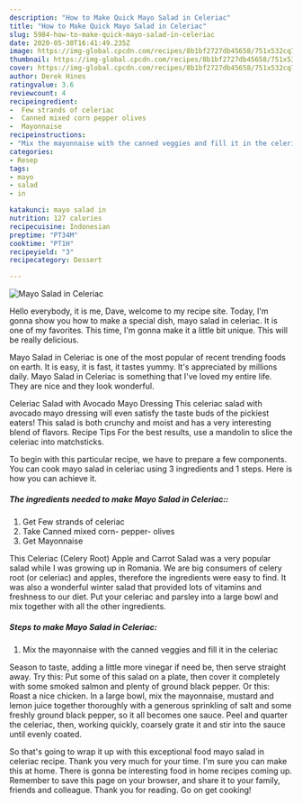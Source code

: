 ```yaml
---
description: "How to Make Quick Mayo Salad in Celeriac"
title: "How to Make Quick Mayo Salad in Celeriac"
slug: 5984-how-to-make-quick-mayo-salad-in-celeriac
date: 2020-05-30T16:41:49.235Z
image: https://img-global.cpcdn.com/recipes/8b1bf2727db45658/751x532cq70/mayo-salad-in-celeriac-recipe-main-photo.jpg
thumbnail: https://img-global.cpcdn.com/recipes/8b1bf2727db45658/751x532cq70/mayo-salad-in-celeriac-recipe-main-photo.jpg
cover: https://img-global.cpcdn.com/recipes/8b1bf2727db45658/751x532cq70/mayo-salad-in-celeriac-recipe-main-photo.jpg
author: Derek Hines
ratingvalue: 3.6
reviewcount: 4
recipeingredient:
-  Few strands of celeriac
-  Canned mixed corn pepper olives
-  Mayonnaise
recipeinstructions:
- "Mix the mayonnaise with the canned veggies and fill it in the celeriac"
categories:
- Resep
tags:
- mayo
- salad
- in

katakunci: mayo salad in
nutrition: 127 calories
recipecuisine: Indonesian
preptime: "PT34M"
cooktime: "PT1H"
recipeyield: "3"
recipecategory: Dessert

---
```



![Mayo Salad in Celeriac](https://img-global.cpcdn.com/recipes/8b1bf2727db45658/751x532cq70/mayo-salad-in-celeriac-recipe-main-photo.jpg)

Hello everybody, it is me, Dave, welcome to my recipe site. Today, I'm gonna show you how to make a special dish, mayo salad in celeriac. It is one of my favorites. This time, I'm gonna make it a little bit unique. This will be really delicious.

Mayo Salad in Celeriac is one of the most popular of recent trending foods on earth. It is easy, it is fast, it tastes yummy. It's appreciated by millions daily. Mayo Salad in Celeriac is something that I've loved my entire life. They are nice and they look wonderful.

Celeriac Salad with Avocado Mayo Dressing This celeriac salad with avocado mayo dressing will even satisfy the taste buds of the pickiest eaters! This salad is both crunchy and moist and has a very interesting blend of flavors. Recipe Tips For the best results, use a mandolin to slice the celeriac into matchsticks.


To begin with this particular recipe, we have to prepare a few components. You can cook mayo salad in celeriac using 3 ingredients and 1 steps. Here is how you can achieve it.

##### The ingredients needed to make Mayo Salad in Celeriac::

1. Get  Few strands of celeriac
1. Take  Canned mixed corn- pepper- olives
1. Get  Mayonnaise


This Celeriac (Celery Root) Apple and Carrot Salad was a very popular salad while I was growing up in Romania. We are big consumers of celery root (or celeriac) and apples, therefore the ingredients were easy to find. It was also a wonderful winter salad that provided lots of vitamins and freshness to our diet. Put your celeriac and parsley into a large bowl and mix together with all the other ingredients. 

##### Steps to make Mayo Salad in Celeriac:

1. Mix the mayonnaise with the canned veggies and fill it in the celeriac


Season to taste, adding a little more vinegar if need be, then serve straight away. Try this: Put some of this salad on a plate, then cover it completely with some smoked salmon and plenty of ground black pepper. Or this: Roast a nice chicken. In a large bowl, mix the mayonnaise, mustard and lemon juice together thoroughly with a generous sprinkling of salt and some freshly ground black pepper, so it all becomes one sauce. Peel and quarter the celeriac, then, working quickly, coarsely grate it and stir into the sauce until evenly coated. 

So that's going to wrap it up with this exceptional food mayo salad in celeriac recipe. Thank you very much for your time. I'm sure you can make this at home. There is gonna be interesting food in home recipes coming up. Remember to save this page on your browser, and share it to your family, friends and colleague. Thank you for reading. Go on get cooking!
